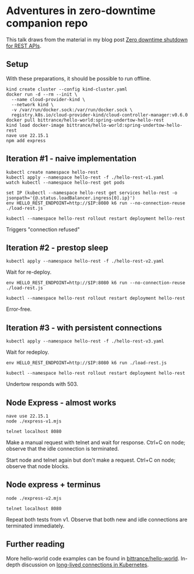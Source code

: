 # Adventures in zero-downtime companion repo

This talk draws from the material in my blog post [Zero downtime shutdown for REST APIs](https://bittrance.github.io/posts/graceful-shutdown-for-rest-apis/).

## Setup

With these preparations, it should be possible to run offline.

```shell
kind create cluster --config kind-cluster.yaml
docker run -d --rm --init \
  --name cloud-provider-kind \
  --network kind \
  -v /var/run/docker.sock:/var/run/docker.sock \
  registry.k8s.io/cloud-provider-kind/cloud-controller-manager:v0.6.0
docker pull bittrance/hello-world:spring-undertow-hello-rest
kind load docker-image bittrance/hello-world:spring-undertow-hello-rest
nave use 22.15.1
npm add express
```

## Iteration #1 - naive implementation

```shell
kubectl create namespace hello-rest
kubectl apply --namespace hello-rest -f ./hello-rest-v1.yaml
watch kubectl --namespace hello-rest get pods
```

```shell
set IP (kubectl --namespace hello-rest get services hello-rest -o jsonpath='{@.status.loadBalancer.ingress[0].ip}')
env HELLO_REST_ENDPOINT=http://$IP:8080 k6 run --no-connection-reuse ./load-rest.js
```

```shell
kubectl --namespace hello-rest rollout restart deployment hello-rest
```

Triggers "connection refused"

## Iteration #2 - prestop sleep

```shell
kubectl apply --namespace hello-rest -f ./hello-rest-v2.yaml
```

Wait for re-deploy.

```shell
env HELLO_REST_ENDPOINT=http://$IP:8080 k6 run --no-connection-reuse ./load-rest.js
```

```shell
kubectl --namespace hello-rest rollout restart deployment hello-rest
```

Error-free.

## Iteration #3 - with persistent connections

```shell
kubectl apply --namespace hello-rest -f ./hello-rest-v3.yaml
```

Wait for redeploy.

```shell
env HELLO_REST_ENDPOINT=http://$IP:8080 k6 run ./load-rest.js
```

```shell
kubectl --namespace hello-rest rollout restart deployment hello-rest
```

Undertow responds with 503.

## Node Express - almost works

```shell
nave use 22.15.1
node ./express-v1.mjs
```

```shell
telnet localhost 8080
```

Make a manual request with telnet and wait for response. Ctrl+C on node; observe that the idle connection is terminated.

Start node and telnet again but don't make a request. Ctrl+C on node; observe that node blocks.

## Node express + terminus

```shell
node ./express-v2.mjs
```

```shell
telnet localhost 8080
```

Repeat both tests from v1. Observe that both new and idle connections are terminated immediately.

## Further reading

More hello-world code examples can be found in [bittrance/hello-world](https://github.com/bittrance/hello-world). In-depth discussion on [long-lived connections in Kubernetes](https://learnk8s.io/kubernetes-long-lived-connections).
